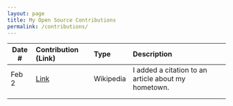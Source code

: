 ```yaml
---
layout: page
title: My Open Source Contributions
permalink: /contributions/
---
```


<!--
Type of the contribution should be "Wikipedia edit", "OpenStreet Map feature", "Documentation", "Course website", "Blog",
"Browser Add-on", etc.

The description should include a brief summary of what you did.

The link should bring us to a public page that shows your contribution. 

Replace the first row with your own contribution. 

-->





| Date #       | Contribution (Link)  | Type  | Description |
|---|:---|:---|:---|
| Feb 2   | [Link](https://en.wikipedia.org/wiki/Special:Contributions/Grayratt03)    | Wikipedia   |   I added a citation to an article about my hometown.    |
|     |     |     |      |
|     |     |     |      |
